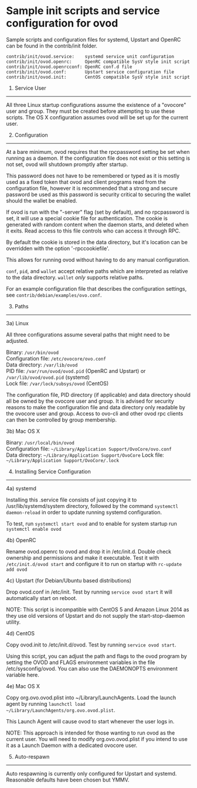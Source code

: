Sample init scripts and service configuration for ovod
==========================================================

Sample scripts and configuration files for systemd, Upstart and OpenRC
can be found in the contrib/init folder.

    contrib/init/ovod.service:    systemd service unit configuration
    contrib/init/ovod.openrc:     OpenRC compatible SysV style init script
    contrib/init/ovod.openrcconf: OpenRC conf.d file
    contrib/init/ovod.conf:       Upstart service configuration file
    contrib/init/ovod.init:       CentOS compatible SysV style init script

1. Service User
---------------------------------

All three Linux startup configurations assume the existence of a "ovocore" user
and group.  They must be created before attempting to use these scripts.
The OS X configuration assumes ovod will be set up for the current user.

2. Configuration
---------------------------------

At a bare minimum, ovod requires that the rpcpassword setting be set
when running as a daemon.  If the configuration file does not exist or this
setting is not set, ovod will shutdown promptly after startup.

This password does not have to be remembered or typed as it is mostly used
as a fixed token that ovod and client programs read from the configuration
file, however it is recommended that a strong and secure password be used
as this password is security critical to securing the wallet should the
wallet be enabled.

If ovod is run with the "-server" flag (set by default), and no rpcpassword is set,
it will use a special cookie file for authentication. The cookie is generated with random
content when the daemon starts, and deleted when it exits. Read access to this file
controls who can access it through RPC.

By default the cookie is stored in the data directory, but it's location can be overridden
with the option '-rpccookiefile'.

This allows for running ovod without having to do any manual configuration.

`conf`, `pid`, and `wallet` accept relative paths which are interpreted as
relative to the data directory. `wallet` *only* supports relative paths.

For an example configuration file that describes the configuration settings,
see `contrib/debian/examples/ovo.conf`.

3. Paths
---------------------------------

3a) Linux

All three configurations assume several paths that might need to be adjusted.

Binary:              `/usr/bin/ovod`  
Configuration file:  `/etc/ovocore/ovo.conf`  
Data directory:      `/var/lib/ovod`  
PID file:            `/var/run/ovod/ovod.pid` (OpenRC and Upstart) or `/var/lib/ovod/ovod.pid` (systemd)  
Lock file:           `/var/lock/subsys/ovod` (CentOS)  

The configuration file, PID directory (if applicable) and data directory
should all be owned by the ovocore user and group.  It is advised for security
reasons to make the configuration file and data directory only readable by the
ovocore user and group.  Access to ovo-cli and other ovod rpc clients
can then be controlled by group membership.

3b) Mac OS X

Binary:              `/usr/local/bin/ovod`  
Configuration file:  `~/Library/Application Support/OvoCore/ovo.conf`  
Data directory:      `~/Library/Application Support/OvoCore`
Lock file:           `~/Library/Application Support/OvoCore/.lock`

4. Installing Service Configuration
-----------------------------------

4a) systemd

Installing this .service file consists of just copying it to
/usr/lib/systemd/system directory, followed by the command
`systemctl daemon-reload` in order to update running systemd configuration.

To test, run `systemctl start ovod` and to enable for system startup run
`systemctl enable ovod`

4b) OpenRC

Rename ovod.openrc to ovod and drop it in /etc/init.d.  Double
check ownership and permissions and make it executable.  Test it with
`/etc/init.d/ovod start` and configure it to run on startup with
`rc-update add ovod`

4c) Upstart (for Debian/Ubuntu based distributions)

Drop ovod.conf in /etc/init.  Test by running `service ovod start`
it will automatically start on reboot.

NOTE: This script is incompatible with CentOS 5 and Amazon Linux 2014 as they
use old versions of Upstart and do not supply the start-stop-daemon utility.

4d) CentOS

Copy ovod.init to /etc/init.d/ovod. Test by running `service ovod start`.

Using this script, you can adjust the path and flags to the ovod program by
setting the OVOD and FLAGS environment variables in the file
/etc/sysconfig/ovod. You can also use the DAEMONOPTS environment variable here.

4e) Mac OS X

Copy org.ovo.ovod.plist into ~/Library/LaunchAgents. Load the launch agent by
running `launchctl load ~/Library/LaunchAgents/org.ovo.ovod.plist`.

This Launch Agent will cause ovod to start whenever the user logs in.

NOTE: This approach is intended for those wanting to run ovod as the current user.
You will need to modify org.ovo.ovod.plist if you intend to use it as a
Launch Daemon with a dedicated ovocore user.

5. Auto-respawn
-----------------------------------

Auto respawning is currently only configured for Upstart and systemd.
Reasonable defaults have been chosen but YMMV.
